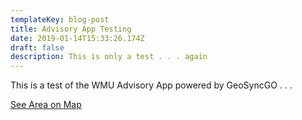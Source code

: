 ```yaml
---
templateKey: blog-post
title: Advisory App Testing
date: 2019-01-14T15:33:26.174Z
draft: false
description: This is only a test . . . again
---
```

This is a test of the WMU Advisory App powered by GeoSyncGO . . .

[See Area on Map](https://geosyncgo.com/link/public/wmu-advisory-app?lat=37.98317483351337&lon=-84.17621612548828&zoom=15)

